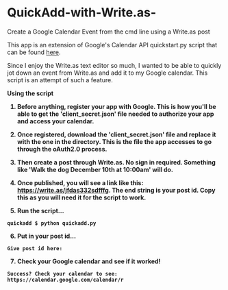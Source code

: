 # QuickAdd-with-Write.as-
Create a Google Calendar Event from the cmd line using a Write.as post


This app is an extension of Google's Calendar API quickstart.py script that can be found <a href='https://github.com/gsuitedevs/python-samples/blob/master/calendar/quickstart/quickstart.py'> here</a>. 

Since I enjoy the Write.as text editor so much, I wanted to be able to quickly jot down an event from Write.as and add it to my Google calendar. This script is an attempt of such a feature.

<strong>Using the script</a>

1) Before anything, register your app with Google. This is how you'll be able to get the 'client_secret.json' file needed to authorize your app and access your calendar.

2) Once registered, download the 'client_secret.json' file and replace it with the one in the directory. This is the file the app accesses to go through the oAuth2.0 process.

3) Then create a post through Write.as. No sign in required. Something like 'Walk the dog December 10th at 10:00am' will do.

4) Once published, you will see a link like this: https://write.as/jfdas332sdfffg. The end string is your post id. Copy this as you will need it for the script to work.

5) Run the script... 

```
quickadd $ python quickadd.py

```

6) Put in your post id...

```
Give post id here:

```

7) Check your Google calendar and see if it worked!

```
Success? Check your calendar to see: https://calendar.google.com/calendar/r

```
